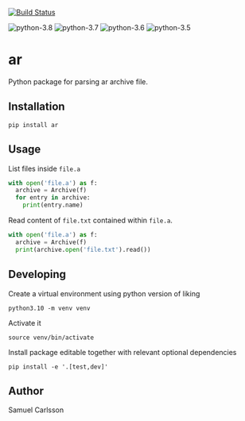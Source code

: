 [![Build Status](https://travis-ci.com/vidstige/ar.svg?branch=master)](https://travis-ci.com/vidstige/ar)

![python-3.8](https://img.shields.io/badge/python-3.8-success)
![python-3.7](https://img.shields.io/badge/python-3.7-success)
![python-3.6](https://img.shields.io/badge/python-3.6-success)
![python-3.5](https://img.shields.io/badge/python-3.5-success)

# ar
Python package for parsing ar archive file. 

## Installation
`pip install ar`

## Usage
List files inside `file.a`
```python
with open('file.a') as f:
  archive = Archive(f)
  for entry in archive:
    print(entry.name)
```

Read content of `file.txt` contained within `file.a`.

```python
with open('file.a') as f:
  archive = Archive(f)
  print(archive.open('file.txt').read())
```

## Developing
Create a virtual environment using python version of liking

    python3.10 -m venv venv
  
Activate it

    source venv/bin/activate

Install package editable together with relevant optional dependencies

    pip install -e '.[test,dev]'

## Author
Samuel Carlsson
